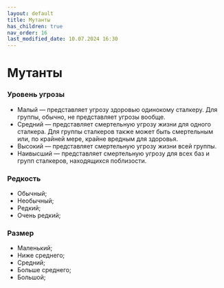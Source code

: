 ```yaml
---
layout: default
title: Мутанты
has_children: true
nav_order: 16
last_modified_date: 10.07.2024 16:30
---
```


# Мутанты

### Уровень угрозы

- Малый — представляет угрозу здоровью одинокому сталкеру. Для группы, обычно, не представляет угрозы вообще.
- Средний — представляет смертельную угрозу жизни для одного сталкера. Для группы сталкеров также может быть смертельным
  или, по крайней мере, крайне вредным для здоровья.
- Высокий — представляет смертельную угрозу жизни всей группы.
- Наивысший — представляет смертельную угрозу для всех баз и групп сталкеров, находящихся поблизости.

### Редкость

- Обычный;
- Необычный;
- Редкий;
- Очень редкий;

### Размер

- Маленький;
- Ниже среднего;
- Средний;
- Больше среднего;
- Большой;